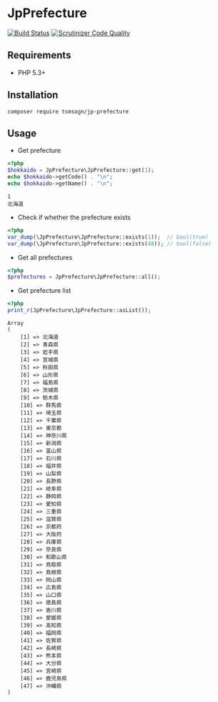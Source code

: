 # JpPrefecture

[![Build Status](https://travis-ci.org/tsmsogn/JpPrefecture.svg?branch=master)](https://travis-ci.org/tsmsogn/JpPrefecture)
[![Scrutinizer Code Quality](https://scrutinizer-ci.com/g/tsmsogn/JpPrefecture/badges/quality-score.png?b=master)](https://scrutinizer-ci.com/g/tsmsogn/JpPrefecture/?branch=master)

## Requirements

- PHP 5.3+

## Installation

```shell
composer require tsmsogn/jp-prefecture
```

## Usage

- Get prefecture

```php
<?php
$hokkaido = JpPrefecture\JpPrefecture::get(1);
echo $hokkaido->getCode() . "\n";
echo $hokkaido->getName() . "\n";
```

```
1
北海道
```

- Check if whether the prefecture exists

```php
<?php
var_dump(\JpPrefecture\JpPrefecture::exists(1));  // bool(true)
var_dump(\JpPrefecture\JpPrefecture::exists(48)); // bool(false)
```

- Get all prefectures

```php
<?php
$prefectures = JpPrefecture\JpPrefecture::all();
```

- Get prefecture list

```php
<?php
print_r(JpPrefecture\JpPrefecture::asList());
```

```
Array
(
    [1] => 北海道
    [2] => 青森県
    [3] => 岩手県
    [4] => 宮城県
    [5] => 秋田県
    [6] => 山形県
    [7] => 福島県
    [8] => 茨城県
    [9] => 栃木県
    [10] => 群馬県
    [11] => 埼玉県
    [12] => 千葉県
    [13] => 東京都
    [14] => 神奈川県
    [15] => 新潟県
    [16] => 富山県
    [17] => 石川県
    [18] => 福井県
    [19] => 山梨県
    [20] => 長野県
    [21] => 岐阜県
    [22] => 静岡県
    [23] => 愛知県
    [24] => 三重県
    [25] => 滋賀県
    [26] => 京都府
    [27] => 大阪府
    [28] => 兵庫県
    [29] => 奈良県
    [30] => 和歌山県
    [31] => 鳥取県
    [32] => 島根県
    [33] => 岡山県
    [34] => 広島県
    [35] => 山口県
    [36] => 徳島県
    [37] => 香川県
    [38] => 愛媛県
    [39] => 高知県
    [40] => 福岡県
    [41] => 佐賀県
    [42] => 長崎県
    [43] => 熊本県
    [44] => 大分県
    [45] => 宮崎県
    [46] => 鹿児島県
    [47] => 沖縄県
)
```
